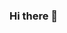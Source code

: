 ### Hi there 👋

<!--
"Computer Engineering student and Full-Stack Development enthusiast. Currently, I am immersed in the Full-Stack Development Residency at Serratec SENAC in Petrópolis, RJ, where I am solidifying my skills in TypeScript, JavaScript, and Java. With a special focus on Web Development and React Native, I aim to integrate knowledge to create innovative solutions. Strong inclination for teamwork and communication, coupled with proficiency in English. I am eager to collaborate on challenging projects and contribute to the dynamic software development universe."
-->
